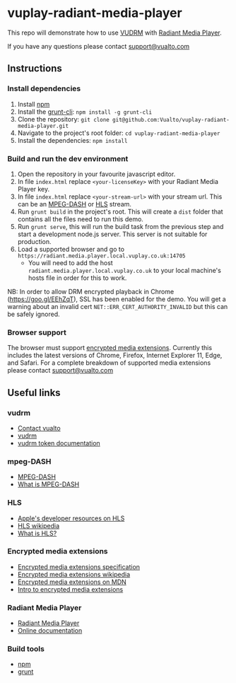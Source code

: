 # vuplay-radiant-media-player

This repo will demonstrate how to use [VUDRM](https://docs.vualto.com/projects/vudrm/en/latest/index.html) with [Radiant Media Player](https://www.radiantmediaplayer.com).

If you have any questions please contact support@vualto.com

## Instructions

### Install dependencies

1. Install [npm](https://www.npmjs.com/)
2. Install the [grunt-cli](https://www.npmjs.com/package/grunt-cli): `npm install -g grunt-cli`
3. Clone the repository: `git clone git@github.com:Vualto/vuplay-radiant-media-player.git`
4. Navigate to the project's root folder: `cd vuplay-radiant-media-player`
5. Install the dependencies: `npm install`

### Build and run the dev environment

1. Open the repository in your favourite javascript editor.
2. In file `index.html` replace `<your-licenseKey>` with your Radiant Media Player key.
3. In file `index.html` replace `<your-stream-url>` with your stream url. This can be an [MPEG-DASH](https://en.wikipedia.org/wiki/Dynamic_Adaptive_Streaming_over_HTTP) or [HLS](https://developer.apple.com/streaming/) stream.
4. Run `grunt build` in the project's root. This will create a `dist` folder that contains all the files need to run this demo.
5. Run `grunt serve`, this will run the build task from the previous step and start a development node.js server. This server is not suitable for production.
6. Load a supported browser and go to `https://radiant.media.player.local.vuplay.co.uk:14705`
    - You will need to add the host `radiant.media.player.local.vuplay.co.uk` to your local machine's hosts file in order for this to work.

NB: In order to allow DRM encrypted playback in Chrome (https://goo.gl/EEhZqT), SSL has been enabled for the demo. You will get a warning about an invalid cert `NET::ERR_CERT_AUTHORITY_INVALID` but this can be safely ignored.

### Browser support

The browser must support [encrypted media extensions](https://www.w3.org/TR/2016/CR-encrypted-media-20160705/).
Currently this includes the latest versions of Chrome, Firefox, Internet Explorer 11, Edge, and Safari.
For a complete breakdown of supported media extensions please contact support@vualto.com

## Useful links

### vudrm

- [Contact vualto](https://www.vualto.com/contact-us/)
- [vudrm](https://docs.vualto.com/projects/vudrm/en/latest/index.html)
- [vudrm token documentation](https://docs.vualto.com/projects/vudrm/en/latest/VUDRM-token.html)

### mpeg-DASH

- [MPEG-DASH](https://en.wikipedia.org/wiki/Dynamic_Adaptive_Streaming_over_HTTP)
- [What is MPEG-DASH](https://www.streamingmedia.com/Articles/Editorial/What-Is-.../What-is-MPEG-DASH-79041.aspx)

### HLS

- [Apple's developer resources on HLS](https://developer.apple.com/streaming/)
- [HLS wikipedia](https://en.wikipedia.org/wiki/HTTP_Live_Streaming)
- [What is HLS?](https://www.streamingmedia.com/Articles/Editorial/What-Is-.../What-is-HLS-(HTTP-Live-Streaming)-78221.aspx)

### Encrypted media extensions

- [Encrypted media extensions specification](https://www.w3.org/TR/2016/CR-encrypted-media-20160705/)
- [Encrypted media extensions wikipedia](https://en.wikipedia.org/wiki/Encrypted_Media_Extensions)
- [Encrypted media extensions on MDN](https://developer.mozilla.org/en-US/docs/Web/API/Encrypted_Media_Extensions_API)
- [Intro to encrypted media extensions](https://www.html5rocks.com/en/tutorials/eme/basics/)

### Radiant Media Player

- [Radiant Media Player](https://www.radiantmediaplayer.com)
- [Online documentation](https://www.radiantmediaplayer.com/docs/latest/quick-start.html)

### Build tools

- [npm](https://www.npmjs.com/)
- [grunt](https://gruntjs.com/)

